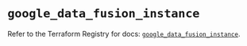 # `google_data_fusion_instance`

Refer to the Terraform Registry for docs: [`google_data_fusion_instance`](https://registry.terraform.io/providers/hashicorp/google/6.44.0/docs/resources/data_fusion_instance).
